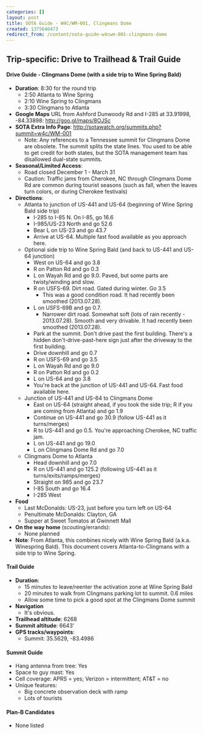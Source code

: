 ```yaml
---
categories: []
layout: post
title: SOTA Guide - W4C/WM-001, Clingmans Dome
created: 1375646473
redirect_from: /content/sota-guide-w4cwm-001-clingmans-dome
---
```

Trip-specific: Drive to Trailhead & Trail Guide
--------------------------------------------------------
#### Drive Guide - Clingmans Dome (with a side trip to Wine Spring Bald)

* **Duration**: 8:30 for the round trip
    * 2:50 Atlanta to Wine Spring
    * 2:10 Wine Spring to Clingmans
    * 3:30 Clingmans to Atlanta 
* **Google Maps** URL from Ashford Dunwoody Rd and I-285 at 33.91998, -84.33898: http://goo.gl/maps/8OJSc
* **SOTA Extra Info Page**: http://sotawatch.org/summits.php?summit=w4c/WM-001
    * Note: Any references to a Tennessee summit for Clingmans Dome are obsolete.  The summit splits the state lines.  You used to be able to get credit for both states, but the SOTA management team has disallowed dual-state summits.
* **Seasonal/Limited Access**: 
    * Road closed December 1 - March 31
    * Caution: Traffic jams from Cherokee, NC through Clingmans Dome Rd are common during tourist seasons (such as fall, when the leaves turn colors, or during Cherokee festivals)
* **Directions**:
    * Atlanta to junction of US-441 and US-64 (beginning of Wine Spring Bald side trip)
        * I-285 to I-85 N.  On I-85, go 16.6
        * I-985/US-23 North and go 52.6
        * Bear L on US-23 and go 43.7
        * Arrive at US-64.  Multiple fast food available as you approach here.
    * Optional side trip to Wine Spring Bald (and back to US-441 and US-64 junction)
        * West on US-64 and go 3.8
        * R on Patton Rd and go 0.3
        * L on Wayah Rd and go 9.0. Paved, but some parts are twisty/winding and slow.
        * R on USFS-69.  Dirt road.  Gated during winter.  Go 3.5
            * This was a good condition road. It had recently been smoothed (2013.07.28).
        * L on USFS-69B and go 0.7.
            * Narrower dirt road.  Somewhat soft (lots of rain recently - 2013.07.28).  Smooth and very drivable. It had recently been smoothed (2013.07.28).
        * Park at the summit.  Don't drive past the first building.  There's a hidden don't-drive-past-here sign just after the driveway to the first building.
        * Drive downhill and go 0.7
        * R on USFS-69 and go 3.5
        * L on Wayah Rd and go 9.0
        * R on Patton Rd and go 0.2
        * L on US-64 and go 3.8
        * You're back at the junction of US-441 and US-64.  Fast food available here.
    * Junction of US-441 and US-64 to Clingmans Dome
        * East on US-64 (straight ahead, if you took the side trip; R if you are coming from Atlanta) and go 1.9
        * Continue on US-441 and go 30.9 (follow US-441 as it turns/merges)
        * R to US-441 and go 0.5.  You're approaching Cherokee, NC traffic jam.
        * L on US-441 and go 19.0
        * L on Clingmans Dome Rd and go 7.0
    * Clingmans Dome to Atlanta
        * Head downhill and go 7.0
        * R on US-441 and go 125.2 (following US-441 as it turns/exits/ramps/merges)
        * Straight on 985 and go 23.7
        * I-85 South and go 16.4
        * I-285 West
* **Food**
    * Last McDonalds: US-23, just before you turn left on US-64
    * Penultimate McDonalds: Clayton, GA
    * Supper at Sweet Tomatos at Gwinnett Mall
* **On the way home** (scouting/errands):
    * None planned
* **Note**: From Atlanta, this combines nicely with Wine Spring Bald (a.k.a. Winespring Bald).  This  document covers Atlanta-to-Clingmans with a side trip to Wine Spring.

#### Trail Guide

* **Duration**: 
    * 15 minutes to leave/reenter the activation zone at Wine Spring Bald
    * 20 minutes to walk from Clingmans parking lot to summit. 0.6 miles
    * Allow some time to pick a good spot at the Clingmans Dome summit
* **Navigation**
    * It's obvious.
* **Trailhead altitude**: 6268
* **Summit altitude**: 6643'
* **GPS tracks/waypoints**:
    * Summit: 35.5629, -83.4986

#### Summit Guide

* Hang antenna from tree: Yes
* Space to guy mast: Yes
* Cell coverage: APRS = yes; Verizon = intermittent; AT&T = no
* Unique features:
    * Big concrete observation deck with ramp
    * Lots of tourists

#### Plan-B Candidates

* None listed
